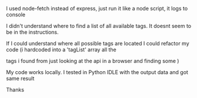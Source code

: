 I used node-fetch instead of express, just run it like a node script, it logs to console

I didn't understand where to find a list of all available tags.  It doesnt seem to be in the instructions.

If I could understand where all possible tags are located I could refactor my code (i hardcoded into a 'tagList' array all the 

tags i found from just looking at the api in a browser and finding some )


My code works locally. I tested in Python IDLE with the output data and got same result

Thanks
